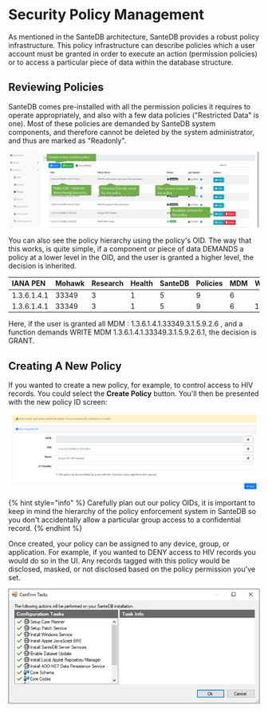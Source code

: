 # Security Policy Management

As mentioned in the SanteDB architecture, SanteDB provides a robust policy infrastructure. This policy infrastructure can describe policies which a user account must be granted in order to execute an action \(permission policies\) or to access a particular piece of data within the database structure. 

## Reviewing Policies

SanteDB comes pre-installed with all the permission policies it requires to operate appropriately, and also with a few data policies \("Restricted Data" is one\). Most of these policies are demanded by SanteDB system components, and therefore cannot be deleted by the system administrator, and thus are marked as "Readonly".

![](../../../.gitbook/assets/image%20%2847%29.png)

You can also see the policy hierarchy using the policy's OID. The way that this works, is quite simple, if a component or piece of data DEMANDS a policy at a lower level in the OID,  and the user is granted a higher level, the decision is inherited. 

| IANA PEN | Mohawk | Research | Health | SanteDB | Policies | MDM | Write |
| :--- | :--- | :--- | :--- | :--- | :--- | :--- | :--- |
| 1.3.6.1.4.1 | 33349 | 3 | 1 | 5 | 9 | 6 |  |
| 1.3.6.1.4.1 | 33349 | 3 | 1 | 5 | 9 | 6 | 1 |

Here, if the user is granted all MDM : 1.3.6.1.4.1.33349.3.1.5.9.2.6 , and a function demands WRITE MDM 1.3.6.1.4.1.33349.3.1.5.9.2.6.1, the decision is GRANT.

## Creating A New Policy

If you wanted to create a new policy, for example, to control access to HIV records. You could select the **Create Policy** button. You'll then be presented with the new policy ID screen:

![](../../../.gitbook/assets/image%20%2870%29.png)

{% hint style="info" %}
Carefully plan out our policy OIDs, it is important to keep in mind the hierarchy of the policy enforcement system in SanteDB so you don't accidentally allow a particular group access to a confidential record.
{% endhint %}

Once created, your policy can be assigned to any device, group, or application. For example, if you wanted to DENY access to HIV records you would do so in the UI. Any records tagged with this policy would be disclosed, masked, or not disclosed based on the policy permission you've set.

![](../../../.gitbook/assets/image%20%2810%29.png)

